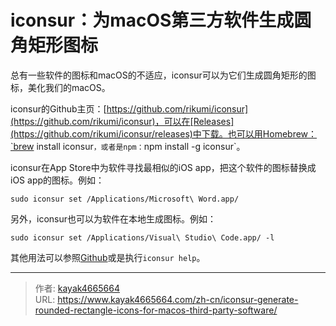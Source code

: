 # iconsur：为macOS第三方软件生成圆角矩形图标

总有一些软件的图标和macOS的不适应，iconsur可以为它们生成圆角矩形的图标，美化我们的macOS。
<!--more-->

iconsur的Github主页：[https://github.com/rikumi/iconsur](https://github.com/rikumi/iconsur)，可以在[Releases](https://github.com/rikumi/iconsur/releases)中下载。也可以用Homebrew：`brew install iconsur`，或者是npm：`npm install -g iconsur`。

iconsur在App Store中为软件寻找最相似的iOS app，把这个软件的图标替换成iOS app的图标。例如：

```
sudo iconsur set /Applications/Microsoft\ Word.app/
```

另外，iconsur也可以为软件在本地生成图标。例如：

```
sudo iconsur set /Applications/Visual\ Studio\ Code.app/ -l
```

其他用法可以参照[Github](https://github.com/rikumi/iconsur)或是执行`iconsur help`。

---

> 作者: [kayak4665664](https://github.com/kayak4665664)  
> URL: https://www.kayak4665664.com/zh-cn/iconsur-generate-rounded-rectangle-icons-for-macos-third-party-software/  

